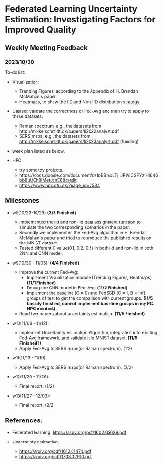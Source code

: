 # Federated Learning Uncertainty Estimation: Investigating Factors for Improved Quality

## Weekly Meeting Feedback
### 2023/10/30
To-do list:
- Visualization:
  - Trending Figures, according to the Appendix of H. Brendan McMahan's paper.
  - Heatmaps, to show the IID and Non-IID distribution strategy.
  
- Dataset 
Validate the correctness of Fed-Avg and then try to apply to these datasets:
  - Raman spectrum, e.g., the datasets from http://mikkelschmidt.dk/papers/li2022analyst.pdf
  - SERS maps, e.g., the datasets from http://mikkelschmidt.dk/papers/li2023analyst.pdf (funding)

- week plan
listed as below.

- HPC
  - try some toy projects.
  - https://docs.google.com/document/d/1pBBmoLTj_JPWiCSFYzfHj646bb8uUCh8lMetJxnE68c/edit
  - https://www.hpc.dtu.dk/?page_id=2534

## Milestones

- w8(10/23-10/29) **(3/3 Finished)**
  - Implemented the iid and non-iid data assignment function to simulate the two corresponding scenarios in the paper.
  - Secondly we implemented the Fed-Avg algorithm in H. Brendan McMahan's paper and tried to reproduce the published results on the MNIST dataset.
  - Tested different C value(0.1, 0.2, 0.5) in both iid and non-iid in both 2NN and CNN model.

- w9(10/30 - 11/05): **(4/4 Finished)**
    - improve the current Fed-Avg:
      - Implement Visualization module.(Trending Figures, Heatmaps) **(11/1 Finished)**
      - Debug the CNN model in Fed-Avg. **(11/2 Finished)**
      - Implement the baseline (C = 0) and FedSGD (C = 1, B = inf) groups of test to get the comparison with current groups. **(11/5 basicly finished, cannot implement baseline groups in my PC. HPC needed.)**
    - Read two papers about uncertainty estimation. **(11/5 Finished)**

- w10(11/06 - 11/12):
    - Implement Uncertainty estimation Algorithm, integrate it into existing Fed-Avg framework, and validate it in MNIST dataset. **(11/5 Finished?)**
    - Apply Fed-Avg to SERS maps(or Raman spectrum). (1/2) 


- w11(11/13 - 11/19):
    - Apply Fed-Avg to SERS maps(or Raman spectrum). (2/2)

- w12(11/20 - 11/26):
    - Final report. (1/2)

- w13(11/27 - 12/03):
    - Final report. (2/2) 

## References:
- Federated learning: https://arxiv.org/pdf/1602.05629.pdf

- Uncertainty estimation: 
  - https://arxiv.org/pdf/1612.01474.pdf
  - https://arxiv.org/pdf/1703.02910.pdf 
